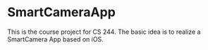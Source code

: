 SmartCameraApp
==============
This is the course project for CS 244. The basic idea is to realize a SmartCamera App based on iOS.
